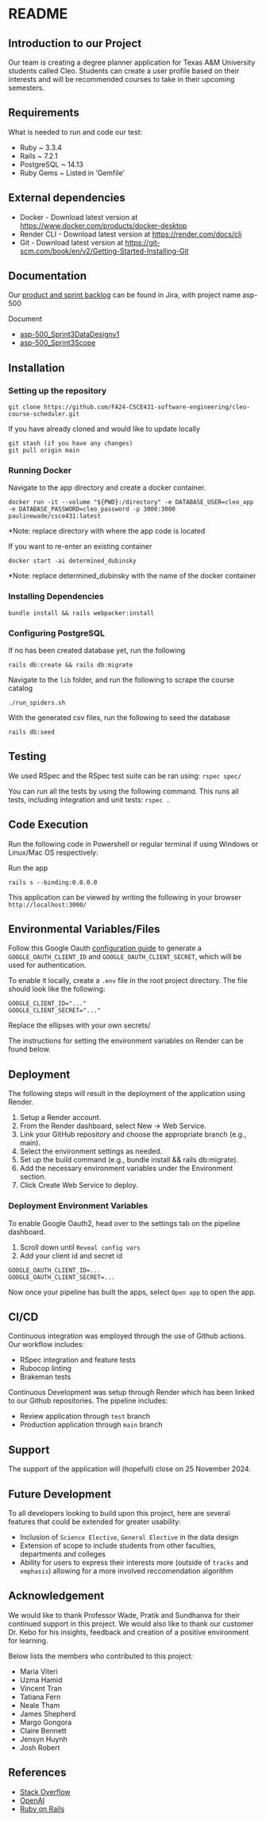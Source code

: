 # README

## Introduction to our Project

Our team is creating a degree planner application for Texas A&M University students called Cleo. Students can create a user profile based on their interests and will be recommended courses to take in their upcoming semesters.

## Requirements

What is needed to run and code our test:

- Ruby ~ 3.3.4
- Rails ~ 7.2.1
- PostgreSQL ~ 14.13
- Ruby Gems ~ Listed in ‘Gemfile’

## External dependencies

- Docker - Download latest version at <https://www.docker.com/products/docker-desktop>
- Render CLI - Download latest version at <https://render.com/docs/cli>
- Git - Download latest version at <https://git-scm.com/book/en/v2/Getting-Started-Installing-Git>

## Documentation

Our [product and sprint backlog](https://asp500.atlassian.net/jira/software/projects/A5/boards/2) can be found in Jira, with project name asp-500

Document

- [asp-500_Sprint3DataDesignv1](https://tamucs.sharepoint.com/:b:/r/teams/Team-Fall24-CSCE431SoftwareEngineering-asp-500-Course/Shared%20Documents/asp-500-Course/Sprint%203/Documents/asp-500_Sprint3DataDesignv1.pdf?csf=1&web=1&e=ebxSOO)
- [asp-500_Sprint3Scope](https://tamucs.sharepoint.com/:b:/r/teams/Team-Fall24-CSCE431SoftwareEngineering-asp-500-Course/Shared%20Documents/asp-500-Course/Sprint%203/Documents/asp-500_Sprint3Scope.pdf?csf=1&web=1&e=fOKWUr)

## Installation

### Setting up the repository

```
git clone https://github.com/FA24-CSCE431-software-engineering/cleo-course-scheduler.git
```

If you have already cloned and would like to update locally

```
git stash (if you have any changes)
git pull origin main
```

### Running Docker

Navigate to the app directory and create a docker container.

```
docker run -it --volume "${PWD}:/directory" -e DATABASE_USER=cleo_app -e DATABASE_PASSWORD=cleo_password -p 3000:3000 paulinewade/csce431:latest
```

*Note: replace directory with where the app code is located

If you want to re-enter an existing container

```
docker start -ai determined_dubinsky
```

*Note: replace determined_dubinsky with the name of the docker container

### Installing Dependencies

```
bundle install && rails webpacker:install
```

### Configuring PostgreSQL

If no has been created database yet, run the following

```
rails db:create && rails db:migrate
```

Navigate to the ```lib``` folder, and run the following to scrape the course catalog

```
./run_spiders.sh
```

With the generated csv files, run the following to seed the database

```
rails db:seed
```

## Testing

We used RSpec and the RSpec test suite can be ran using:
```rspec spec/```

You can run all the tests by using the following command. This runs all tests, including integration and unit tests:
```rspec .```

## Code Execution

Run the following code in Powershell or regular terminal if using Windows or Linux/Mac OS respectively:

Run the app

```
rails s --binding:0.0.0.0
```

This application can be viewed by writing the following in your browser
```http://localhost:3000/```

## Environmental Variables/Files

Follow this Google Oauth [configuration guide](​​https://medium.com/@tony.infisical/guide-to-using-oauth-2-0-to-access-google-apis-dead94d6866d) to generate a ```GOOGLE_OAUTH_CLIENT_ID``` and ```GOOGLE_OAUTH_CLIENT_SECRET```, which will be used for authentication.

To enable it locally, create a ```.env``` file in the root project directory. The file should look like the following:

```
GOOGLE_CLIENT_ID="..."
GOOGLE_CLIENT_SECRET="..."
```

Replace the ellipses with your own secrets/

The instructions for setting the environment variables on Render can be found below.

## Deployment

The following steps will result in the deployment of the application using Render.

1. Setup a Render account.
2. From the Render dashboard, select New -> Web Service.
3. Link your GitHub repository and choose the appropriate branch (e.g., main).
4. Select the environment settings as needed.
5. Set up the build command (e.g., bundle install && rails db:migrate).
6. Add the necessary environment variables under the Environment section.
7. Click Create Web Service to deploy.

### Deployment Environment Variables

To enable Google Oauth2, head over to the settings tab on the pipeline dashboard.

1. Scroll down until `Reveal config vars`
2. Add your client id and secret id

```
GOOGLE_OAUTH_CLIENT_ID=...
GOOGLE_OAUTH_CLIENT_SECRET=...
```

Now once your pipeline has built the apps, select `Open app` to open the app.

## CI/CD

Continuous integration was employed through the use of Github actions. Our workflow includes:

- RSpec integration and feature tests
- Rubocop linting
- Brakeman tests

Continuous Development was setup through Render which has been linked to our Github repositories. The pipeline includes:

- Review application through ```test``` branch
- Production application through ```main``` branch

## Support

The support of the application will (hopefull) close on 25 November 2024.

## Future Development

To all developers looking to build upon this project, here are several features that could be extended for greater usability:

- Inclusion of ```Science Elective```, ```General Elective``` in the data design
- Extension of scope to include students from other faculties, departments and colleges
- Ability for users to express their interests more (outside of ```tracks``` and ```emphasis```) allowing for a more involved reccomendation algorithm

## Acknowledgement

We would like to thank Professor Wade, Pratik and Sundhanva for their continued support in this project. We would also like to thank our customer Dr. Kebo for his insights, feedback and creation of a positive environment for learning.

Below lists the members who contributed to this project:

- Maria Viteri
- Uzma Hamid
- Vincent Tran
- Tatiana Fern
- Neale Tham
- James Shepherd
- Margo Gongora
- Claire Bennett
- Jensyn Huynh
- Josh Robert

## References

- [Stack Overflow](https://stackoverflow.com)
- [OpenAI](https://chat.openai.com)
- [Ruby on Rails](https://guides.rubyonrails.org/index.html)
